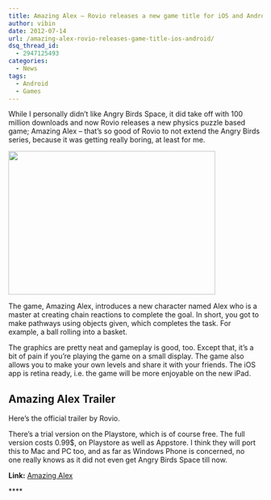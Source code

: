```yaml
---
title: Amazing Alex – Rovio releases a new game title for iOS and Android
author: vibin
date: 2012-07-14
url: /amazing-alex-rovio-releases-game-title-ios-android/
dsq_thread_id:
  - 2947125493
categories:
  - News
tags:
  - Android
  - Games
---
```

While I personally didn&#8217;t like Angry Birds Space, it did take off with 100 million downloads and now Rovio releases a new physics puzzle based game; Amazing Alex – that’s so good of Rovio to not extend the Angry Birds series, because it was getting really boring, at least for me.

<p style="text-align: left;">
  <a href="http://cdn.devilsworkshop.org/files/2012/07/AA2.jpg"><img class="wp-image-59552 alignnone" title="Amazing Alex" src="http://cdn.devilsworkshop.org/files/2012/07/AA2.jpg" alt="" width="410" height="284" /></a>
</p>

<p style="text-align: left;">
  The game, Amazing Alex, introduces a new character named Alex who is a master at creating chain reactions to complete the goal. In short, you got to make pathways using objects given, which completes the task. For example, a ball rolling into a basket.
</p>

The graphics are pretty neat and gameplay is good, too. Except that, it’s a bit of pain if you’re playing the game on a small display. The game also allows you to make your own levels and share it with your friends. The iOS app is retina ready, i.e. the game will be more enjoyable on the new iPad.

## Amazing Alex Trailer

Here’s the official trailer by Rovio.

<div id="scid:5737277B-5D6D-4f48-ABFC-DD9C333F4C5D:20555473-b864-4806-9652-a6887cc347dc" class="wlWriterEditableSmartContent" style="margin: 0px; display: inline; float: none; padding: 0px;">
  <div>
  </div>
</div>

There’s a trial version on the Playstore, which is of course free. The full version costs 0.99$, on Playstore as well as Appstore. I think they will port this to Mac and PC too, and as far as Windows Phone is concerned, no one really knows as it did not even get Angry Birds Space till now.

**Link:** <a href="http://amazingalex.com" onclick="_gaq.push(['_trackEvent', 'outbound-article', 'http://amazingalex.com', 'Amazing Alex']);" >Amazing Alex</a>

****<a href="http://teaser.amazingalex.com/" onclick="_gaq.push(['_trackEvent', 'outbound-article', 'http://teaser.amazingalex.com/', '']);" ></a>
